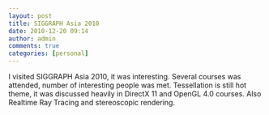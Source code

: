 ```yaml
---
layout: post
title: SIGGRAPH Asia 2010
date: 2010-12-20 09:14
author: admin
comments: true
categories: [personal]
---
```

I visited SIGGRAPH Asia 2010, it  was interesting. Several courses was attended, number of interesting people  was met. Tessellation is still hot theme, it was discussed heavily in DirectX 11 and OpenGL 4.0 courses. Also Realtime Ray Tracing and stereoscopic rendering.
